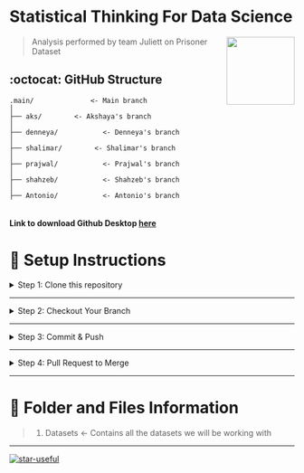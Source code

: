 # Statistical Thinking For Data Science 
<img src="https://pixelartmaker-data-78746291193.nyc3.digitaloceanspaces.com/image/9f54815822d853b.png" align="right" width="120"/>

> Analysis performed by team Juliett on Prisoner Dataset 

## :octocat: GitHub Structure

```
.main/              <- Main branch
│
├── aks/        <- Akshaya's branch
│
├── denneya/           <- Denneya's branch
│
├── shalimar/        <- Shalimar's branch
│
├── prajwal/           <- Prajwal's branch
│
├── shahzeb/           <- Shahzeb's branch
│
├── Antonio/           <- Antonio's branch


```

#### Link to download Github Desktop [here](https://desktop.github.com)

# 📝 Setup Instructions

<details> 
  <summary>
    Step 1: Clone this repository
  </summary>
  
  Open git bash and type:
  ```
  git clone https://github.com/iaks23/stds_prisoner_analysis.git
  ```
  
 Alternatively, you can clone this via Github Desktop using the Add -> Clone Repository option and searching for this repo. 
  
  
 </details>
 
 -------
 
 <details> 
  <summary>
    Step 2: Checkout Your Branch
  </summary>
  
  ```bash
git checkout branch_name    <--- Switching the branch
```

For example

```bash
git checkout aks        <--- Switching the branch
```
  
 Alternatively, you can clone this via Github Desktop. Once inside your repo, use the "Current Branch" drop down to navigate inside your branch.
  
  
 </details>
 
 ----------
 
 <details> 
  <summary>
    Step 3: Commit & Push
  </summary>
  
  ```bash
  git commit -m "code change description" <---- Commit your code with a small description.                                           
  ```
  For whatever code changes you make, upload them all to Github.
  
  ```bash
  git push origin "branch name" 
  ```
 </details>
 
 ------------
  
 <details> 
  <summary>
    Step 4: Pull Request to Merge
  </summary>
  
  Once you have completed these steps, you are ready to start contributing to the project and creating **pull requests**.

Steps need to take:

> 1. Go to the main repo on GitHub where you should now see your new branch
> 2. Click on your branch name
> 3. click on “Pull Request” button (URC)
> 4. Click on “Send Pull Request”

   ** If you are sure of all your changes, and there are no conflicts, you can merge them directly onto the default branch, here it is "main" 
 </details>
  
  
 ---------------
  
  
# 🚨 Folder and Files Information 
  
> 1. Datasets <- Contains all the datasets we will be working with

 --------------- 
[![star-useful](https://img.shields.io/badge/🌟-If%20useful-red.svg)](https://shields.io) 
  


